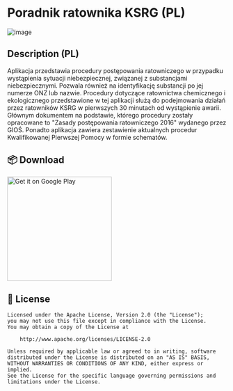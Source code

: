 # Poradnik ratownika KSRG (PL)

![image](https://github.com/kroxon/Poradnik-ratownika-KSRG/assets/59028898/ae7f6653-f70d-4623-aeee-bd4f714329e2)


## Description (PL)
Aplikacja przedstawia procedury postępowania ratowniczego w przypadku wystąpienia sytuacji niebezpiecznej, związanej z substancjami niebezpiecznymi. Pozwala również na identyfikację substancji po jej numerze ONZ lub nazwie. Procedury dotyczące ratownictwa chemicznego i ekologicznego przedstawione w tej aplikacji służą do podejmowania działań przez ratowników KSRG w pierwszych 30 minutach od wystąpienie awarii. Głównym dokumentem na podstawie, którego procedury zostały opracowane to "Zasady postępowania ratowniczego 2016" wydanego przez GIOŚ. Ponadto aplikacja zawiera zestawienie aktualnych procedur Kwalifikowanej Pierwszej Pomocy w formie schematów.


## 📦 Download

<a href='https://play.google.com/store/apps/details?id=step.wallet.maganger'><img alt='Get it on Google Play' src='https://play.google.com/intl/en_us/badges/images/generic/en_badge_web_generic.png' width=240/></a>


## 📃 License

```
Licensed under the Apache License, Version 2.0 (the "License");
you may not use this file except in compliance with the License.
You may obtain a copy of the License at

    http://www.apache.org/licenses/LICENSE-2.0

Unless required by applicable law or agreed to in writing, software
distributed under the License is distributed on an "AS IS" BASIS,
WITHOUT WARRANTIES OR CONDITIONS OF ANY KIND, either express or implied.
See the License for the specific language governing permissions and
limitations under the License.
```
